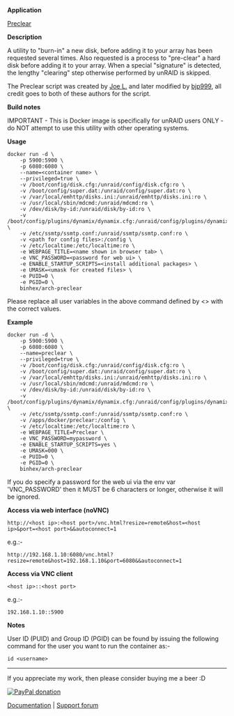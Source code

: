**Application**

[Preclear](https://forums.unraid.net/topic/2732-preclear_disksh-a-new-utility-to-burn-in-and-pre-clear-disks-for-quick-add/)

**Description**

A utility to "burn-in" a new disk, before adding it to your array has been requested several times.  Also requested is a process to "pre-clear" a hard disk before adding it to your array.  When a special "signature" is detected, the lengthy "clearing" step otherwise performed by unRAID is skipped.

The Preclear script was created by [Joe L.](https://forums.unraid.net/topic/2732-preclear_disksh-a-new-utility-to-burn-in-and-pre-clear-disks-for-quick-add/) and later modified by [bjp999](https://forums.unraid.net/topic/30921-unofficial-faster-preclear/), all credit goes to both of these authors for the script.

**Build notes**

IMPORTANT - This is Docker image is specifically for unRAID users ONLY - do NOT attempt to use this utility with other operating systems.

**Usage**
```
docker run -d \
    -p 5900:5900 \
    -p 6080:6080 \
    --name=<container name> \
    --privileged=true \
    -v /boot/config/disk.cfg:/unraid/config/disk.cfg:ro \
    -v /boot/config/super.dat:/unraid/config/super.dat:ro \
    -v /var/local/emhttp/disks.ini:/unraid/emhttp/disks.ini:ro \
    -v /usr/local/sbin/mdcmd:/unraid/mdcmd:ro \
    -v /dev/disk/by-id:/unraid/disk/by-id:ro \
    -v /boot/config/plugins/dynamix/dynamix.cfg:/unraid/config/plugins/dynamix/dynamix.cfg:ro \
    -v /etc/ssmtp/ssmtp.conf:/unraid/ssmtp/ssmtp.conf:ro \
    -v <path for config files>:/config \
    -v /etc/localtime:/etc/localtime:ro \
    -e WEBPAGE_TITLE=<name shown in browser tab> \
    -e VNC_PASSWORD=<password for web ui> \
    -e ENABLE_STARTUP_SCRIPTS=<install additional packages> \
    -e UMASK=<umask for created files> \
    -e PUID=0 \
    -e PGID=0 \
    binhex/arch-preclear
```

Please replace all user variables in the above command defined by <> with the correct values.

**Example**
```
docker run -d \
    -p 5900:5900 \
    -p 6080:6080 \
    --name=preclear \
    --privileged=true \
    -v /boot/config/disk.cfg:/unraid/config/disk.cfg:ro \
    -v /boot/config/super.dat:/unraid/config/super.dat:ro \
    -v /var/local/emhttp/disks.ini:/unraid/emhttp/disks.ini:ro \
    -v /usr/local/sbin/mdcmd:/unraid/mdcmd:ro \
    -v /dev/disk/by-id:/unraid/disk/by-id:ro \
    -v /boot/config/plugins/dynamix/dynamix.cfg:/unraid/config/plugins/dynamix/dynamix.cfg:ro \
    -v /etc/ssmtp/ssmtp.conf:/unraid/ssmtp/ssmtp.conf:ro \
    -v /apps/docker/preclear:/config \
    -v /etc/localtime:/etc/localtime:ro \
    -e WEBPAGE_TITLE=Preclear \
    -e VNC_PASSWORD=mypassword \
    -e ENABLE_STARTUP_SCRIPTS=yes \
    -e UMASK=000 \
    -e PUID=0 \
    -e PGID=0 \
    binhex/arch-preclear
```

If you do specify a password for the web ui via the env var 'VNC_PASSWORD' then it MUST be 6 characters or longer, otherwise it will be ignored.

**Access via web interface (noVNC)**

`http://<host ip>:<host port>/vnc.html?resize=remote&host=<host ip>&port=<host port>&&autoconnect=1`

e.g.:-

`http://192.168.1.10:6080/vnc.html?resize=remote&host=192.168.1.10&port=6080&&autoconnect=1`

**Access via VNC client**

`<host ip>::<host port>`

e.g.:-

`192.168.1.10::5900`

**Notes**

User ID (PUID) and Group ID (PGID) can be found by issuing the following command for the user you want to run the container as:-

```
id <username>
```
___
If you appreciate my work, then please consider buying me a beer  :D

[![PayPal donation](https://www.paypal.com/en_US/i/btn/btn_donate_SM.gif)](https://www.paypal.com/cgi-bin/webscr?cmd=_s-xclick&hosted_button_id=MM5E27UX6AUU4)

[Documentation](https://github.com/binhex/documentation) | [Support forum](https://forums.unraid.net/topic/83465-support-binhex-preclear/)